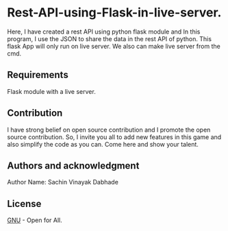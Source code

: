 # Rest-API-using-Flask-in-live-server.
Here, I have created a rest API using python flask module and In this program, I use the JSON to share the data in the rest API of python. This flask App will only run on live server. We also can make live server from the cmd.
## Requirements
Flask module with a live server.

## Contribution
I have strong belief on open source contribution and I promote the open source contribution. So, I invite you all to add new features in this game and also simplify the code as you can. Come here and show your talent.

## Authors and acknowledgment
Author Name: Sachin Vinayak Dabhade

## License
[GNU](https://choosealicense.com/licenses/gpl-3.0/) - Open for All.
